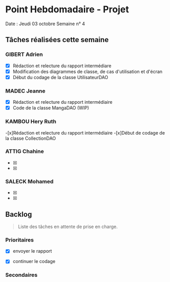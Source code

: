 # Point Hebdomadaire - Projet

Date : Jeudi 03 octobre
Semaine n° 4

## Tâches réalisées cette semaine

### GIBERT Adrien

- [x] Rédaction et relecture du rapport intermédiare
- [x] Modification des diagrammes de classe, de cas d'utilisation et d'écran
- [x] Début du codage de la classe UtilisateurDAO

### MADEC Jeanne

-[x] Rédaction et relecture du rapport intermédiaire
-[x] Code de la classe MangaDAO (WIP)

### KAMBOU Hery Ruth

-[x]Rédaction et relecture du rapport intermédiaire
-[x]Début de codage de la classe CollectionDAO


### ATTIG Chahine
-[x]
-[x]


### SALECK Mohamed

- [x] 
- [x] 

## Backlog

> Liste des tâches en attente de prise en charge.

### Prioritaires

- [x] envoyer le rapport 
- [x] continuer le codage 



### Secondaires

